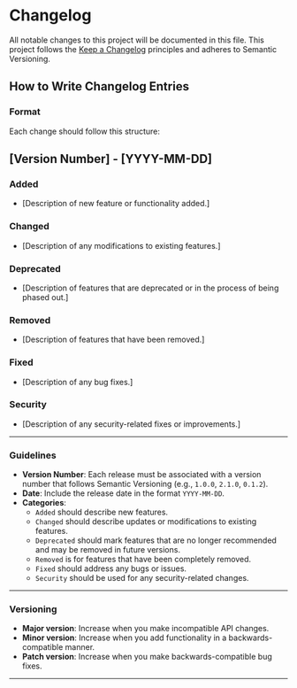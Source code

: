 # Changelog

All notable changes to this project will be documented in this file. This project follows the [Keep a Changelog](https://keepachangelog.com/en/1.0.0/) principles and adheres to Semantic Versioning.

## How to Write Changelog Entries

### Format
Each change should follow this structure:

## [Version Number] - [YYYY-MM-DD]

### Added
- [Description of new feature or functionality added.]

### Changed
- [Description of any modifications to existing features.]

### Deprecated
- [Description of features that are deprecated or in the process of being phased out.]

### Removed
- [Description of features that have been removed.]

### Fixed
- [Description of any bug fixes.]

### Security
- [Description of any security-related fixes or improvements.]

---

### Guidelines
- **Version Number**: Each release must be associated with a version number that follows Semantic Versioning (e.g., `1.0.0`, `2.1.0`, `0.1.2`).
- **Date**: Include the release date in the format `YYYY-MM-DD`.
- **Categories**:
  - `Added` should describe new features.
  - `Changed` should describe updates or modifications to existing features.
  - `Deprecated` should mark features that are no longer recommended and may be removed in future versions.
  - `Removed` is for features that have been completely removed.
  - `Fixed` should address any bugs or issues.
  - `Security` should be used for any security-related changes.
  
---

### Versioning

- **Major version**: Increase when you make incompatible API changes.
- **Minor version**: Increase when you add functionality in a backwards-compatible manner.
- **Patch version**: Increase when you make backwards-compatible bug fixes.

---
